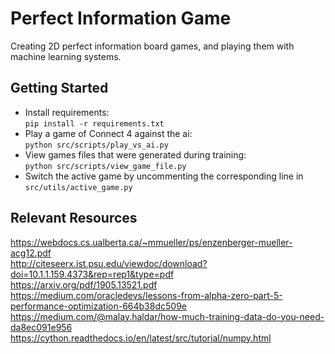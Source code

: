 # Perfect Information Game
Creating 2D perfect information board games, and playing them with machine learning systems.

## Getting Started
- Install requirements: \
`pip install -r requirements.txt`
- Play a game of Connect 4 against the ai: \
`python src/scripts/play_vs_ai.py`
- View games files that were generated during training: \
`python src/scripts/view_game_file.py`
- Switch the active game by uncommenting the corresponding line in `src/utils/active_game.py`

## Relevant Resources
https://webdocs.cs.ualberta.ca/~mmueller/ps/enzenberger-mueller-acg12.pdf \
http://citeseerx.ist.psu.edu/viewdoc/download?doi=10.1.1.159.4373&rep=rep1&type=pdf \
https://arxiv.org/pdf/1905.13521.pdf \
https://medium.com/oracledevs/lessons-from-alpha-zero-part-5-performance-optimization-664b38dc509e \
https://medium.com/@malay.haldar/how-much-training-data-do-you-need-da8ec091e956 \
https://cython.readthedocs.io/en/latest/src/tutorial/numpy.html
